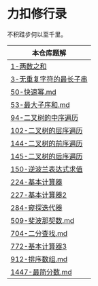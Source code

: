# 力扣修行录

不积跬步何以至千里。

| 本仓库题解                                                   |
| ------------------------------------------------------------ |
| [1-两数之和](https://github.com/lixueshan/leetcode-odyssey/blob/master/1-%E4%B8%A4%E6%95%B0%E4%B9%8B%E5%92%8C.md) |
| [3-无重复字符的最长子串](https://github.com/lixueshan/leetcode-odyssey/blob/master/3-%E6%97%A0%E9%87%8D%E5%A4%8D%E5%AD%97%E7%AC%A6%E7%9A%84%E6%9C%80%E9%95%BF%E5%AD%90%E4%B8%B2.md) |
| [50-快速幂.md](https://github.com/lixueshan/leetcode-odyssey/blob/master/50-%E5%BF%AB%E9%80%9F%E5%B9%82.md) |
| [53-最大子序和.md](https://github.com/lixueshan/leetcode-odyssey/blob/master/53-%E6%9C%80%E5%A4%A7%E5%AD%90%E5%BA%8F%E5%92%8C.md) |
| [94-二叉树的中序遍历](https://github.com/lixueshan/leetcode-odyssey/blob/master/94-%E4%BA%8C%E5%8F%89%E6%A0%91%E7%9A%84%E4%B8%AD%E5%BA%8F%E9%81%8D%E5%8E%86.md) |
| [102-二叉树的层序遍历](https://github.com/lixueshan/leetcode-odyssey/blob/master/144-%E4%BA%8C%E5%8F%89%E6%A0%91%E7%9A%84%E5%89%8D%E5%BA%8F%E9%81%8D%E5%8E%86.md) |
| [144-二叉树的前序遍历](https://github.com/lixueshan/leetcode-odyssey/blob/master/144-%E4%BA%8C%E5%8F%89%E6%A0%91%E7%9A%84%E5%89%8D%E5%BA%8F%E9%81%8D%E5%8E%86.md) |
| [145-二叉树的后序遍历](https://github.com/lixueshan/leetcode-odyssey/blob/master/145-%E4%BA%8C%E5%8F%89%E6%A0%91%E7%9A%84%E5%90%8E%E5%BA%8F%E9%81%8D%E5%8E%86.md) |
| [150-逆波兰表达式求值](https://github.com/lixueshan/leetcode-odyssey/blob/master/150-%E9%80%86%E6%B3%A2%E5%85%B0%E8%A1%A8%E8%BE%BE%E5%BC%8F%E6%B1%82%E5%80%BC.md) |
| [224-基本计算器](https://github.com/lixueshan/leetcode-odyssey/blob/master/224-%E5%9F%BA%E6%9C%AC%E8%AE%A1%E7%AE%97%E5%99%A8.md) |
| [227-基本计算器2](https://github.com/lixueshan/leetcode-odyssey/blob/master/227-%E5%9F%BA%E6%9C%AC%E8%AE%A1%E7%AE%97%E5%99%A82.md) |
| [284-窥探迭代器](https://github.com/lixueshan/leetcode-odyssey/blob/master/284-%E7%AA%A5%E6%8E%A2%E8%BF%AD%E4%BB%A3%E5%99%A8.md) |
| [509-斐波那契数.md](https://github.com/lixueshan/leetcode-odyssey/blob/master/509-%E6%96%90%E6%B3%A2%E9%82%A3%E5%A5%91%E6%95%B0.md) |
| [704-二分查找.md](https://github.com/lixueshan/leetcode-odyssey/blob/master/704-%E4%BA%8C%E5%88%86%E6%9F%A5%E6%89%BE.md) |
| [772-基本计算器3](https://github.com/lixueshan/leetcode-odyssey/blob/master/772-%E5%9F%BA%E6%9C%AC%E8%AE%A1%E7%AE%97%E5%99%A83.md) |
| [912-排序数组.md](https://github.com/lixueshan/leetcode-odyssey/blob/master/912-%E6%8E%92%E5%BA%8F%E6%95%B0%E7%BB%84.md) |
| [1447-最简分数.md](https://github.com/lixueshan/leetcode-odyssey/blob/master/1447-%E6%9C%80%E7%AE%80%E5%88%86%E6%95%B0.md) |

